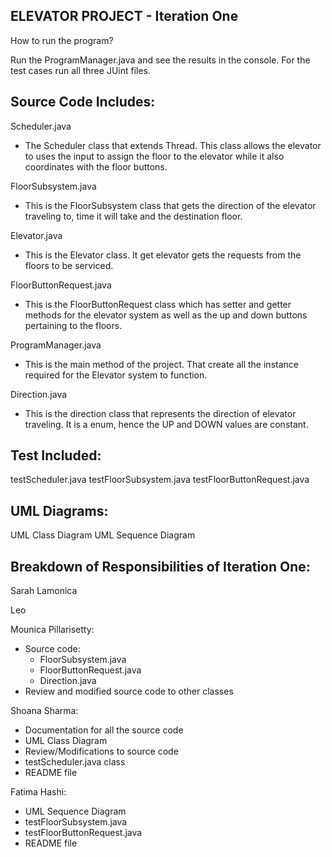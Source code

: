 ELEVATOR PROJECT - Iteration One
--------------------------------

How to run the program?

Run the ProgramManager.java and see the results in the console. For the test cases run all three
JUint files.

Source Code Includes:
---------------------
Scheduler.java
- The Scheduler class that extends Thread. This class allows the elevator to uses the input to assign the floor to the elevator while it also coordinates with the floor buttons.

FloorSubsystem.java
- This is the FloorSubsystem class that gets the direction of the elevator traveling to, time it will take and the destination floor.

Elevator.java
- This is the Elevator class. It get elevator gets the requests from the floors to be serviced.

FloorButtonRequest.java
- This is the FloorButtonRequest class which has setter and getter methods for the elevator  system as well as the up and down buttons pertaining to the floors.
 
ProgramManager.java
- This is the main method of the project. That create all the instance required for the Elevator system to function.  

Direction.java
- This is the direction class that represents the direction of elevator traveling. It is a enum, hence the UP and DOWN values are constant.

Test Included:
--------------
testScheduler.java
testFloorSubsystem.java
testFloorButtonRequest.java

UML Diagrams:
--------------
UML Class Diagram
UML Sequence Diagram

Breakdown of Responsibilities of Iteration One:
-----------------------------------------------
Sarah Lamonica

Leo

Mounica Pillarisetty:
- Source code:
     - FloorSubsystem.java
     - FloorButtonRequest.java
     - Direction.java
- Review and modified source code to other classes

Shoana Sharma:
- Documentation for all the source code
- UML Class Diagram
- Review/Modifications to source code
- testScheduler.java class
- README file

Fatima Hashi:
- UML Sequence Diagram
- testFloorSubsystem.java
- testFloorButtonRequest.java
- README file
